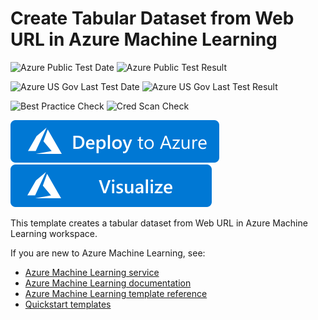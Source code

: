 # Create Tabular Dataset from Web URL in Azure Machine Learning

![Azure Public Test Date](https://azurequickstartsservice.blob.core.windows.net/badges/101-machine-learning-dataset-create-tabular-from-web-url/PublicLastTestDate.svg)
![Azure Public Test Result](https://azurequickstartsservice.blob.core.windows.net/badges/101-machine-learning-dataset-create-tabular-from-web-url/PublicDeployment.svg)

![Azure US Gov Last Test Date](https://azurequickstartsservice.blob.core.windows.net/badges/101-machine-learning-dataset-create-tabular-from-web-url/FairfaxLastTestDate.svg)
![Azure US Gov Last Test Result](https://azurequickstartsservice.blob.core.windows.net/badges/101-machine-learning-dataset-create-tabular-from-web-url/FairfaxDeployment.svg)

![Best Practice Check](https://azurequickstartsservice.blob.core.windows.net/badges/101-machine-learning-dataset-create-tabular-from-web-url/BestPracticeResult.svg)
![Cred Scan Check](https://azurequickstartsservice.blob.core.windows.net/badges/101-machine-learning-dataset-create-tabular-from-web-url/CredScanResult.svg)

[![Deploy To Azure](https://raw.githubusercontent.com/Azure/azure-quickstart-templates/master/1-CONTRIBUTION-GUIDE/images/deploytoazure.svg?sanitize=true)](https://portal.azure.com/#create/Microsoft.Template/uri/https%3A%2F%2Fraw.githubusercontent.com%2FAzure%2Fazure-quickstart-templates%2Fmaster%2F101-machine-learning-dataset-create-tabular-from-web-url%2Fazuredeploy.json)
[![Visualize](https://raw.githubusercontent.com/Azure/azure-quickstart-templates/master/1-CONTRIBUTION-GUIDE/images/visualizebutton.svg?sanitize=true)](http://armviz.io/#/?load=https%3A%2F%2Fraw.githubusercontent.com%2FAzure%2Fazure-quickstart-templates%2Fmaster%2F101-machine-learning-dataset-create-tabular-from-web-url%2Fazuredeploy.json)

This template creates a tabular dataset from Web URL in Azure Machine Learning workspace.

If you are new to Azure Machine Learning, see:

- [Azure Machine Learning service](https://azure.microsoft.com/services/machine-learning-service/)
- [Azure Machine Learning documentation](https://docs.microsoft.com/azure/machine-learning/)
- [Azure Machine Learning template reference](https://docs.microsoft.com/azure/templates/microsoft.machinelearningservices/allversions)
- [Quickstart templates](https://azure.microsoft.com/resources/templates/)